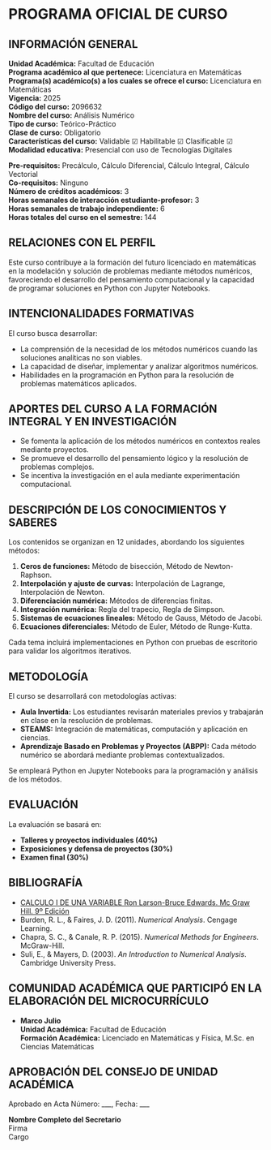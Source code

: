 # PROGRAMA OFICIAL DE CURSO

## INFORMACIÓN GENERAL

**Unidad Académica:** Facultad de Educación  
**Programa académico al que pertenece:** Licenciatura en Matemáticas  
**Programa(s) académico(s) a los cuales se ofrece el curso:** Licenciatura en Matemáticas  
**Vigencia:** 2025  
**Código del curso:** 2096632  
**Nombre del curso:** Análisis Numérico  
**Tipo de curso:** Teórico-Práctico  
**Clase de curso:** Obligatorio  
**Características del curso:** Validable ☑ Habilitable ☑ Clasificable ☑  
**Modalidad educativa:** Presencial con uso de Tecnologías Digitales  

**Pre-requisitos:** Precálculo, Cálculo Diferencial, Cálculo Integral, Cálculo Vectorial  
**Co-requisitos:** Ninguno  
**Número de créditos académicos:** 3  
**Horas semanales de interacción estudiante-profesor:** 3  
**Horas semanales de trabajo independiente:** 6  
**Horas totales del curso en el semestre:** 144  

## RELACIONES CON EL PERFIL
Este curso contribuye a la formación del futuro licenciado en matemáticas en la modelación y solución de problemas mediante métodos numéricos, favoreciendo el desarrollo del pensamiento computacional y la capacidad de programar soluciones en Python con Jupyter Notebooks.

## INTENCIONALIDADES FORMATIVAS
El curso busca desarrollar:
- La comprensión de la necesidad de los métodos numéricos cuando las soluciones analíticas no son viables.
- La capacidad de diseñar, implementar y analizar algoritmos numéricos.
- Habilidades en la programación en Python para la resolución de problemas matemáticos aplicados.

## APORTES DEL CURSO A LA FORMACIÓN INTEGRAL Y EN INVESTIGACIÓN
- Se fomenta la aplicación de los métodos numéricos en contextos reales mediante proyectos.
- Se promueve el desarrollo del pensamiento lógico y la resolución de problemas complejos.
- Se incentiva la investigación en el aula mediante experimentación computacional.

## DESCRIPCIÓN DE LOS CONOCIMIENTOS Y SABERES
Los contenidos se organizan en 12 unidades, abordando los siguientes métodos:

1. **Ceros de funciones:** Método de bisección, Método de Newton-Raphson.  
2. **Interpolación y ajuste de curvas:** Interpolación de Lagrange, Interpolación de Newton.  
3. **Diferenciación numérica:** Métodos de diferencias finitas.  
4. **Integración numérica:** Regla del trapecio, Regla de Simpson.  
5. **Sistemas de ecuaciones lineales:** Método de Gauss, Método de Jacobi.  
6. **Ecuaciones diferenciales:** Método de Euler, Método de Runge-Kutta.

Cada tema incluirá implementaciones en Python con pruebas de escritorio para validar los algoritmos iterativos.

## METODOLOGÍA
El curso se desarrollará con metodologías activas:
- **Aula Invertida:** Los estudiantes revisarán materiales previos y trabajarán en clase en la resolución de problemas.
- **STEAMS:** Integración de matemáticas, computación y aplicación en ciencias.
- **Aprendizaje Basado en Problemas y Proyectos (ABPP):** Cada método numérico se abordará mediante problemas contextualizados.

Se empleará Python en Jupyter Notebooks para la programación y análisis de los métodos.

## EVALUACIÓN
La evaluación se basará en:
- **Talleres y proyectos individuales (40%)**
- **Exposiciones y defensa de proyectos (30%)**
- **Examen final (30%)**

## BIBLIOGRAFÍA  
- [CALCULO I DE UNA VARIABLE Ron Larson-Bruce Edwards. Mc Graw Hill. 9º Edición](https://www.academia.edu/42139251/CALCULO_I_DE_UNA_VARIABLE_Ron_Larson_Bruce_Edwards_Mc_Graw_Hill_9o_Edici%C3%B3n)
- Burden, R. L., & Faires, J. D. (2011). *Numerical Analysis*. Cengage Learning.
- Chapra, S. C., & Canale, R. P. (2015). *Numerical Methods for Engineers*. McGraw-Hill.
- Suli, E., & Mayers, D. (2003). *An Introduction to Numerical Analysis*. Cambridge University Press.

## COMUNIDAD ACADÉMICA QUE PARTICIPÓ EN LA ELABORACIÓN DEL MICROCURRÍCULO
- **Marco Julio**  
**Unidad Académica:** Facultad de Educación  
**Formación Académica:** Licenciado en Matemáticas y Física, M.Sc. en Ciencias Matemáticas  

## APROBACIÓN DEL CONSEJO DE UNIDAD ACADÉMICA
Aprobado en Acta Número: ___, Fecha: ___

**Nombre Completo del Secretario**  
Firma  
Cargo

